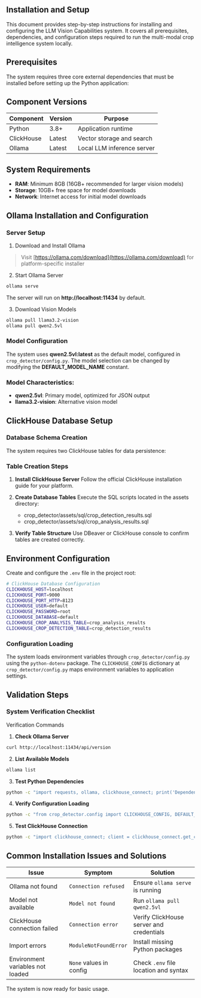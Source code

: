 ## Installation and Setup

This document provides step-by-step instructions for installing and configuring the LLM Vision Capabilities system. It covers all prerequisites, dependencies, and configuration steps required to run the multi-modal crop intelligence system locally.

## Prerequisites

The system requires three core external dependencies that must be installed before setting up the Python application:

## Component Versions

| Component   | Version | Purpose                       |
|-------------|---------|-------------------------------|
| Python      | 3.8+    | Application runtime           |
| ClickHouse  | Latest  | Vector storage and search     |
| Ollama      | Latest  | Local LLM inference server    |

## System Requirements

- **RAM**: Minimum 8GB (16GB+ recommended for larger vision models)
- **Storage**: 10GB+ free space for model downloads
- **Network**: Internet access for initial model downloads

## Ollama Installation and Configuration

### Server Setup

1. Download and Install Ollama

> Visit [https://ollama.com/download](https://ollama.com/download) for platform-specific installer

2. Start Ollama Server

```bash
ollama serve
```

The server will run on **http://localhost:11434** by default.

3. Download Vision Models

```bash
ollama pull llama3.2-vision
ollama pull qwen2.5vl
```

### Model Configuration

The system uses **qwen2.5vl:latest** as the default model, configured in 
`crop_detector/config.py`. The model selection can be changed by modifying the **DEFAULT_MODEL_NAME** constant.

### Model Characteristics:

- **qwen2.5vl**: Primary model, optimized for JSON output
- **llama3.2-vision**: Alternative vision model

## ClickHouse Database Setup

### Database Schema Creation

The system requires two ClickHouse tables for data persistence:

### Table Creation Steps

1. **Install ClickHouse Server** Follow the official ClickHouse installation guide for your platform.  

2. **Create Database Tables** Execute the SQL scripts located in the assets directory:  

   - crop_detector/assets/sql/crop_detection_results.sql
   - crop_detector/assets/sql/crop_analysis_results.sql

3. **Verify Table Structure** Use DBeaver or ClickHouse console to confirm tables are created correctly.

## Environment Configuration

Create and configure the `.env` file in the project root:

```bash
# ClickHouse Database Configuration
CLICKHOUSE_HOST=localhost
CLICKHOUSE_PORT=9000
CLICKHOUSE_PORT_HTTP=8123
CLICKHOUSE_USER=default
CLICKHOUSE_PASSWORD=root
CLICKHOUSE_DATABASE=default
CLICKHOUSE_CROP_ANALYSIS_TABLE=crop_analysis_results
CLICKHOUSE_CROP_DETECTION_TABLE=crop_detection_results
```

### Configuration Loading

The system loads environment variables through `crop_detector/config.py` using the `python-dotenv` package. The `CLICKHOUSE_CONFIG` dictionary at `crop_detector/config.py` maps environment variables to application settings.

## Validation Steps

### System Verification Checklist

Verification Commands

1. **Check Ollama Server**

~~~bash
curl http://localhost:11434/api/version
~~~

2. **List Available Models**

~~~bash
ollama list
~~~

3. **Test Python Dependencies**

~~~bash
python -c "import requests, ollama, clickhouse_connect; print('Dependencies OK')"
~~~

4. **Verify Configuration Loading**

~~~bash
python -c "from crop_detector.config import CLICKHOUSE_CONFIG, DEFAULT_MODEL_NAME; print(f'Model: {DEFAULT_MODEL_NAME}'); print(f'DB Host: {CLICKHOUSE_CONFIG[\"host\"]}')"
~~~

5. **Test ClickHouse Connection**

~~~bash
python -c "import clickhouse_connect; client = clickhouse_connect.get_client(host='localhost', port=8123, username='default', password='root'); print('ClickHouse connected')"
~~~

## Common Installation Issues and Solutions

| Issue                          | Symptom                    | Solution                                  |
|-------------------------------|----------------------------|-------------------------------------------|
| Ollama not found              | `Connection refused`          | Ensure `ollama serve` is running          |
| Model not available           | `Model not found`             | Run `ollama pull qwen2.5vl`               |
| ClickHouse connection failed  | `Connection error`            | Verify ClickHouse server and credentials  |
| Import errors                 | `ModuleNotFoundError`         | Install missing Python packages           |
| Environment variables not loaded | `None` values in config    | Check `.env` file location and syntax     |

The system is now ready for basic usage. 

